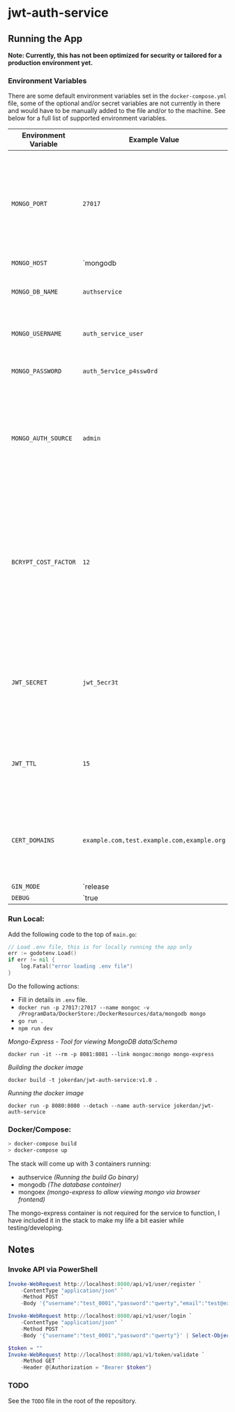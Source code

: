 # jwt-auth-service

## Running the App

**Note: Currently, this has not been optimized for security or tailored for a production environment yet.**

### Environment Variables

There are some default environment variables set in the `docker-compose.yml` file, some of the optional and/or secret variables are not currently in there and would have to be manually added to the file and/or to the machine. See below for a full list of supported environment variables.

| Environment Variable | Example Value | Notes |
| -------------------- | ------------- | ----- |
| `MONGO_PORT` | `27017` | The port the mongo container will run on. If changed, you also need to change the port exposed in the `docker-compose` file. |
| `MONGO_HOST` | `mongodb | 172.16.X.X` | The address of the mongo instance, the service uses this to connect to mongo. If connecting to an instance of mongo not in the docker-compose stack, i.e. on the local network, you also need to set the following env vars; `MONGO_USERNAME`, `MONGO_PASSWORD`, `MONGO_AUTH_SOURCE`. |
| `MONGO_DB_NAME` | `authservice` | The name of the mongo database the service will use |
| `MONGO_USERNAME` | `auth_service_user` | Username used to authenticate with mongo |
| `MONGO_PASSWORD` | `auth_5erv1ce_p4ssw0rd` | Password used to authenticate with mongo |
| `MONGO_AUTH_SOURCE` | `admin` | Mongo auth source is the mongo database holding credentials to allow connections, likely defaulted to `admin` |
| `BCRYPT_COST_FACTOR` | `12` | The Default value, and minimum the service will use is 10, Max value is 31. Prefer: 12 \| Cost of 12 = 200ms Response time, every cost increase of 1 roughly doubles response time. |
| `JWT_SECRET` | `jwt_5ecr3t` | Secret used for generating and verifying JWT signatures. See **https://jwt.io** for more information. |
| `JWT_TTL` | `15` | Time to live in minutes for the token, tokens will expire after this time has passed. |
| `CERT_DOMAINS` | `example.com,test.example.com,example.org` | A comma separated list of domains for `autotls` to attempt to create certificates for. |
| `GIN_MODE` | `release | debug | test` | Set the mode for GIN to use. |
| `DEBUG` | `true | false` | Not currently used. |

### Run Local:

Add the following code to the top of `main.go`:

```go
// Load .env file, this is for locally running the app only
err := godotenv.Load()
if err != nil {
	log.Fatal("error loading .env file")
}
```

Do the following actions:

- Fill in details in `.env` file.
- `docker run -p 27017:27017 --name mongoc -v /ProgramData/DockerStore:/DockerResources/data/mongodb mongo`
- `go run .`
- `npm run dev`

_Mongo-Express - Tool for viewing MongoDB data/Schema_

`docker run -it --rm -p 8081:8081 --link mongoc:mongo mongo-express`

_Building the docker image_

`docker build -t jokerdan/jwt-auth-service:v1.0 .`

_Running the docker image_

`docker run -p 8080:8080 --detach --name auth-service jokerdan/jwt-auth-service`

### Docker/Compose:

```ps1
> docker-compose build
> docker-compose up
```

The stack will come up with 3 containers running:
- authservice _(Running the build Go binary)_
- mongodb _(The database container)_
- mongoex _(mongo-express to allow viewing mongo via browser frontend)_

The mongo-express container is not required for the service to function, I have included it in the stack to make my life a bit easier while testing/developing.

## Notes

### Invoke API via PowerShell

```ps1
Invoke-WebRequest http://localhost:8080/api/v1/user/register `
	-ContentType "application/json" `
	-Method POST `
	-Body '{"username":"test_0001","password":"qwerty","email":"test@example.com"}' | Select-Object -expand RawContent

Invoke-WebRequest http://localhost:8080/api/v1/user/login `
	-ContentType "application/json" `
	-Method POST `
	-Body '{"username":"test_0001","password":"qwerty"}' | Select-Object -expand RawContent
```

```ps1
$token = ""
Invoke-WebRequest http://localhost:8080/api/v1/token/validate `
	-Method GET `
	-Header @{Authorization = "Bearer $token"}
```

### TODO

See the `TODO` file in the root of the repository.

